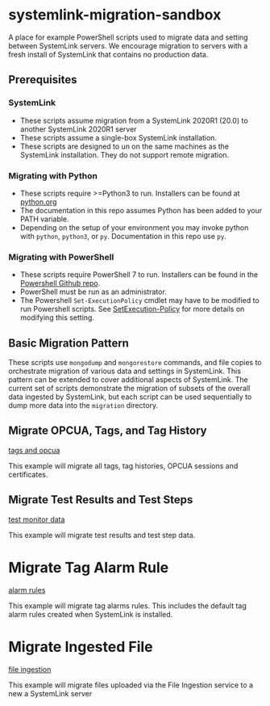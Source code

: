 # systemlink-migration-sandbox
A place for example PowerShell scripts used to migrate data and setting between SystemLink servers. We encourage migration to servers with a fresh install of SystemLink that contains no production data. 

## Prerequisites 
### SystemLink
- These scripts assume migration from a SystemLink 2020R1 (20.0) to another SystemLink 2020R1 server
- These scripts assume a single-box SystemLink installation. 
- These scripts are designed to un on the same machines as the SystemLink installation. They do not support remote migration. 

### Migrating  with Python
- These scripts require >=Python3 to run. Installers can be found at [python.org](https://www.python.org/downloads/)
- The documentation in this repo assumes Python has been added to your PATH variable. 
- Depending on the setup of your environment you may invoke python with `python`, `python3`, or `py`. Documentation in this repo use `py`. 

### Migrating with PowerShell
- These scripts require PowerShell 7 to run. Installers can be found in the [Powershell Github repo](https://github.com/PowerShell/PowerShell/releases). 
- PowerShell must be run as an administrator. 
- The Powershell `Set-ExecutionPolicy` cmdlet may have to be modified to run Powershell scripts. See [SetExecution-Policy](https://docs.microsoft.com/en-us/powershell/module/microsoft.powershell.security/set-executionpolicy?view=powershell-7]) for more details on modifying this setting. 

## Basic Migration Pattern
These scripts use `mongodump` and `mongorestore` commands, and file copies to orchestrate migration of various data and settings in SystemLink. This pattern can be extended to cover additional aspects of SystemLink. The current set of scripts demonstrate the migration of subsets of the overall data ingested by SystemLink, but each script can be used sequentially to dump more data into the `migration` directory. 

## Migrate OPCUA, Tags, and Tag History
[tags and opcua](https://github.com/prestwick/systemlink-migration-sandbox/tree/master/tags%20and%20opcua)

This example will migrate all tags, tag histories, OPCUA sessions and certificates. 

## Migrate Test Results and Test Steps
[test monitor data](https://github.com/prestwick/systemlink-migration-sandbox/tree/master/test%20monitor%20data)

This example will migrate test results and test step data. 

# Migrate Tag Alarm Rule
[alarm rules](https://github.com/prestwick/systemlink-migration-sandbox/tree/master/alarm%20rules)

This example will migrate tag alarms rules. This includes the default tag alarm rules created when SystemLink is installed. 

# Migrate Ingested File 
[file ingestion](https://github.com/prestwick/systemlink-migration-sandbox/tree/master/file%20ingestion)

This example will migrate files uploaded via the File Ingestion service to a new a SystemLink server 
